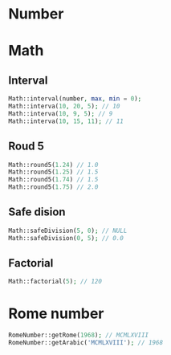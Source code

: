 Number
========

# Math

## Interval
```php
Math::interval(number, max, min = 0);
Math::interva(10, 20, 5); // 10
Math::interva(10, 9, 5); // 9
Math::interva(10, 15, 11); // 11
```

## Roud 5
```php
Math::round5(1.24) // 1.0
Math::round5(1.25) // 1.5
Math::round5(1.74) // 1.5
Math::round5(1.75) // 2.0
```

## Safe dision
```php
Math::safeDivision(5, 0); // NULL
Math::safeDivision(0, 5); // 0.0
```

## Factorial
```php
Math::factorial(5); // 120
```

# Rome number
```php
RomeNumber::getRome(1968); // MCMLXVIII
RomeNumber::getArabic('MCMLXVIII'); // 1968
```
